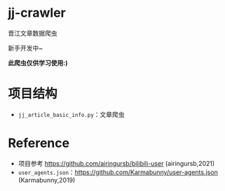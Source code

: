 # jj-crawler
 晋江文章数据爬虫

 新手开发中~


**此爬虫仅供学习使用:)**

# 项目结构
- `jj_article_basic_info.py`：文章爬虫


# Reference
- 项目参考 https://github.com/airingursb/bilibili-user (airingursb,2021)
- `user_agents.json`：https://github.com/Karmabunny/user-agents.json (Karmabunny,2019)

